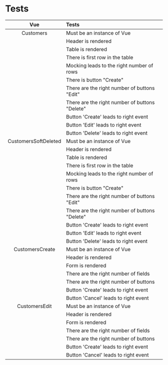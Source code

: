 # Tests
|Vue                   |Tests                                           |
|:--------------------:|:-----------------------------------------------|
| Customers            | Must be an instance of Vue                     |
|                      | Header is rendered                             |
|                      | Table is rendered                              |
|                      | There is first row in the table                |
|                      | Mocking leads to the right number of rows      |
|                      | There is button "Create"                       |
|                      | There are the right number of buttons "Edit"   |
|                      | There are the right number of buttons "Delete" |
|                      | Button 'Create' leads to right event           |
|                      | Button 'Edit' leads to right event             |
|                      | Button 'Delete' leads to right event           |
| CustomersSoftDeleted | Must be an instance of Vue                     |
|                      | Header is rendered                             |
|                      | Table is rendered                              |
|                      | There is first row in the table                |
|                      | Mocking leads to the right number of rows      |
|                      | There is button "Create"                       |
|                      | There are the right number of buttons "Edit"   |
|                      | There are the right number of buttons "Delete" |
|                      | Button 'Create' leads to right event           |
|                      | Button 'Edit' leads to right event             |
|                      | Button 'Delete' leads to right event           |
| CustomersCreate      | Must be an instance of Vue                     |
|                      | Header is rendered                             |
|                      | Form is rendered                               |
|                      | There are the right number of fields           |
|                      | There are the right number of buttons          |
|                      | Button 'Create' leads to right event           |
|                      | Button 'Cancel' leads to right event           |
| CustomersEdit        | Must be an instance of Vue                     |
|                      | Header is rendered                             |
|                      | Form is rendered                               |
|                      | There are the right number of fields           |
|                      | There are the right number of buttons          |
|                      | Button 'Create' leads to right event           |
|                      | Button 'Cancel' leads to right event           |
